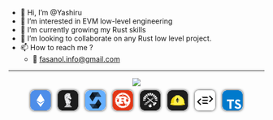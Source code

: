 - 👋 Hi, I’m @Yashiru
- 👀 I’m interested in EVM low-level engineering
- 🌱 I’m currently growing my Rust skills
- 💞️ I’m looking to collaborate on any Rust low level project.
- 📫 How to reach me ?
    - 📧 [fasanol.info@gmail.com](mailto:fasanol.info@gmail.com)
***

<div align="center">
    <img src="https://streak-stats.demolab.com/?user=Yashiru&theme=dark&hide_border=true&border_radius=20&date_format=M%20j%5B%2C%20Y%5D&fire=DB4BE0&ring=B77DF5&currStreakLabel=DB4BE0&sideNums=B77DF5&background=FFFFFF00&sideLabels=8B5FBB&border=570D7E&currStreakNum=DB4BE0&stroke=570D7E&dates=A08ABB">
<div>


<div align="center">
    <img style="margin: 5px; box-shadow: 0 0 5px #222222; border-radius: 8px;" src="./assets/ethereum.png" height="40px">
    <img style="margin: 5px; box-shadow: 0 0 5px #222222; border-radius: 8px;" src="./assets/huff.png" height="40px">
    <img style="margin: 5px; box-shadow: 0 0 5px #222222; border-radius: 8px;" src="./assets/solidity.png" height="40px">
    <img style="margin: 5px; box-shadow: 0 0 5px #222222; border-radius: 8px;" src="./assets/rust.png" height="40px">
    <img style="margin: 5px; box-shadow: 0 0 5px #222222; border-radius: 8px;" src="./assets/foundry.png" height="40px">
    <img style="margin: 5px; box-shadow: 0 0 5px #222222; border-radius: 8px;" src="./assets/hardhat.png" height="40px">
    <img style="margin: 5px; box-shadow: 0 0 5px #222222; border-radius: 8px;" src="./assets/purescript.png" height="40px">
    <img style="margin: 5px; box-shadow: 0 0 5px #222222; border-radius: 8px;" src="./assets/ts.png" height="40px">
</div>
